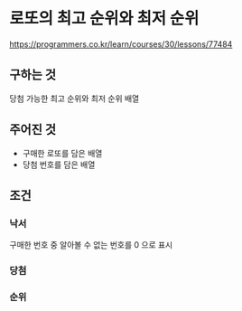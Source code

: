 # 로또의 최고 순위와 최저 순위
https://programmers.co.kr/learn/courses/30/lessons/77484

## 구하는 것
당첨 가능한 최고 순위와 최저 순위 배열
## 주어진 것
- 구매한 로또를 담은 배열
- 당첨 번호를 담은 배열
## 조건
### 낙서
구매한 번호 중 알아볼 수 없는 번호를 0 으로 표시
### 당첨

### 순위
